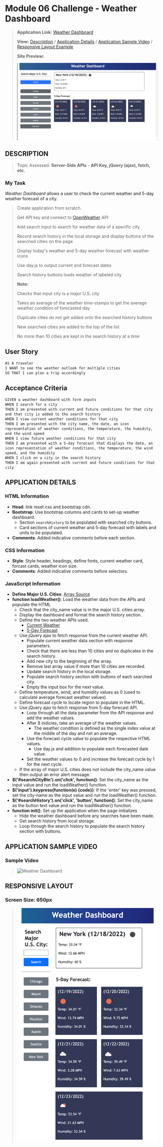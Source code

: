 # Module 06 Challenge - Weather Dashboard

>**Application Link:** [Weather Dashboard](https://fannychen623.github.io/Challenge-06-Weather-Dashboard/)
>
>**View:** [Description](#description) / [Application Details](#application-details) / [Application Sample Video](#application-sample-video) / [Responsive Layout Example](#responsive-layout)
>
>**Site Preview:**
>
>![Weather Dashboard](./assets/images/Weather%20Dashboard.png "Weather Dashboard")
## **DESCRIPTION**
> Topic Assessed: **Server-Side APIs** - **API Key, jQuery (ajax), fetch, etc.**
### **My Task**
*Weather Dashboard* allows a user to check the current weather and 5-day weather forecast of a city.
> Create application from scratch. 
>
> Get API key and connect to [OpenWeather](https://openweathermap.org/forecast5) API
> 
> Add search input to search for weather data of a specific city
> 
> Record search history in the local storage and display buttons of the searched cities on the page
> 
> Display today's weather and 5-day weather forecast with weather icons
> 
> Use day.js to output current and forecast dates
> 
> Search history buttons loads weather of labeled city
> 
> **Note:**
> 
> Checks that input city is a major U.S. city
> 
> Takes an average of the weather time-stamps to get the average weather condition of forecasted day
> 
> Duplicate cities do not get added onto the searched history buttons
> 
> New searched cities are added to the top of the list
> 
> No more than 10 cities are kept in the search history at a time
> 
## User Story
```
AS A traveler
I WANT to see the weather outlook for multiple cities
SO THAT I can plan a trip accordingly
```

## Acceptance Criteria
```
GIVEN a weather dashboard with form inputs
WHEN I search for a city
THEN I am presented with current and future conditions for that city and that city is added to the search history
WHEN I view current weather conditions for that city
THEN I am presented with the city name, the date, an icon representation of weather conditions, the temperature, the humidity, and the wind speed
WHEN I view future weather conditions for that city
THEN I am presented with a 5-day forecast that displays the date, an icon representation of weather conditions, the temperature, the wind speed, and the humidity
WHEN I click on a city in the search history
THEN I am again presented with current and future conditions for that city
```

## **APPLICATION DETAILS**

### HTML Information
* **Head**: link reset.css and bootstrap cdn.
* **Bootstrap**: Use bootstrap columns and cards to set-up weather dashboard.
  * Section `searchHistory` to be populated with searched city buttons.
  * Card sections of current weather and 5-day forecast with labels and units to be populated.
* **Comments**: Added indicative comments before each section.

### CSS Information
* **Style**: Style header, headings, define fonts, current weather card, forcast cards, weather icon size.
* **Comments**: Added indicative comments before selectors.

### JavaScript Information
* **Define Major U.S. Cities**: [Array Source](https://gist.github.com/norcal82/42440bd06a67eb7d9616)
* **function loadWeather()**: Load the weather data from the APIs and populate the HTML
    * Check that the city_name value is in the major U.S. cities array.
    * Display the dashboard and format the search history section.
    * Define the two weather APIs used.
      * [Current Weather](https://openweathermap.org/current)
      * [5-Day Forecast](https://openweathermap.org/forecast5)
    * Use jQuery ajax to fetch response from the current weather API.
      * Populate current weather data section with response parameters.
      * Check that there are less than 10 cities and no duplicates in the search history.
      * Add new city to the beginning of the array.
      * Remove last array value if more than 10 cities are recorded.
      * Update search history in the local storage.
      * Populate search history section with buttons of each searched city.
      * Empty the input box for the next value.
    * Define temperature, wind, and humidity values as 0 (used to calculate average forecast weather values).
    * Define forecast cycle to locate region to populate in the HTML.
    * Use jQuery ajax to fetch response from 5-day forecast API.
      * Loop through all the data parameter from the API response and add the weather values.
      * After 8 indicies, take an average of the weather values.
        * The weather condition is defined as the single index value at the middle of the day and not an average.
      * Use the forecast cycle value to populate the respective HTML values.
        * Use day.js and addition to populate each forecasted date value.
      * Set the weather values to 0 and increase the forecast cycle by 1 for the next cycle.
    * If the array of major U.S. cities does not include the city_name value then output an error alert message.
* **$('#searchCityBtn').on('click', function()**: Set the city_name as the input value and run the loadWeather() function.
* **$('input').keypress(function(e) {code})**: If the 'enter' key was pressed, set the city-name as the input value and run the loadWeather() function.
* **$('#searchHistory').on('click', 'button', function()**: Set the city_name as the button text value and run the loadWeather() function.
* **function init()**: Set up the application when the page initializes
  * Hide the weather dashboard before any searches have been made.
  * Get search history from local storage.
  * Loop through the search history to populate the search history section with buttons.

## **APPLICATION SAMPLE VIDEO**
### Sample Video
>![Weather Dashboard](./assets/images/Weather%20Dashboard.gif "Weather Dashboard")

## **RESPONSIVE LAYOUT**
### Screen Size: 650px
>![Responsive Layout](./assets/images/650px.png "Responsive Layout")
